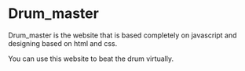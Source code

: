 # Drum_master

Drum_master is the website that is based completely on javascript and designing based on html and css.

You can use this website to beat the drum virtually.
